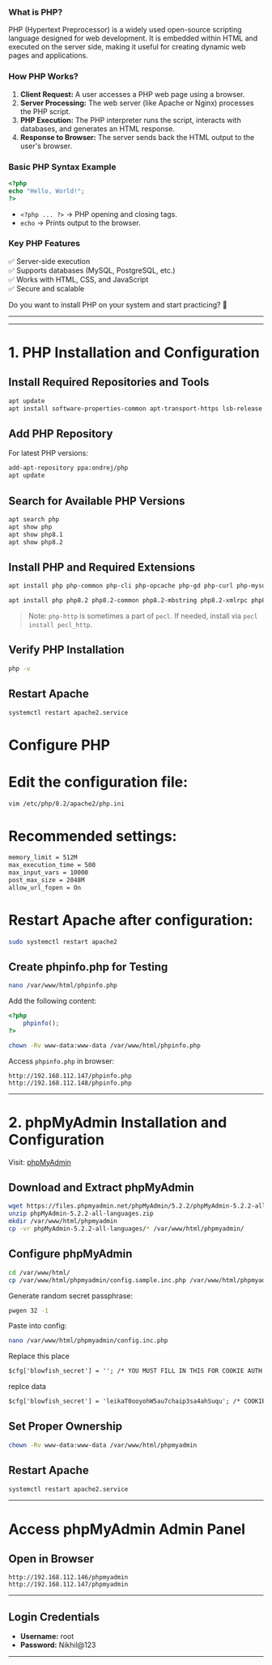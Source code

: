 
### **What is PHP?**  
PHP (Hypertext Preprocessor) is a widely used open-source scripting language designed for web development. It is embedded within HTML and executed on the server side, making it useful for creating dynamic web pages and applications.

### **How PHP Works?**  
1. **Client Request:** A user accesses a PHP web page using a browser.  
2. **Server Processing:** The web server (like Apache or Nginx) processes the PHP script.  
3. **PHP Execution:** The PHP interpreter runs the script, interacts with databases, and generates an HTML response.  
4. **Response to Browser:** The server sends back the HTML output to the user's browser.  

### **Basic PHP Syntax Example**  
```php
<?php
echo "Hello, World!";
?>
```
- `<?php ... ?>` → PHP opening and closing tags.  
- `echo` → Prints output to the browser.  

### **Key PHP Features**  
✅ Server-side execution  
✅ Supports databases (MySQL, PostgreSQL, etc.)  
✅ Works with HTML, CSS, and JavaScript  
✅ Secure and scalable  

Do you want to install PHP on your system and start practicing? 🚀

---
---

# 1. PHP Installation and Configuration

## Install Required Repositories and Tools

```bash
apt update
apt install software-properties-common apt-transport-https lsb-release ca-certificates wget unzip pwgen nano
```

## Add PHP Repository

For latest PHP versions:

```bash
add-apt-repository ppa:ondrej/php
apt update
```

## Search for Available PHP Versions

```bash
apt search php
apt show php
apt show php8.1
apt show php8.2
```

## Install PHP and Required Extensions

```bash
apt install php php-common php-cli php-opcache php-gd php-curl php-mysql php-xml php-mbstring php-pear php-mbstring php-http php-session
```
```bash
apt install php php8.2 php8.2-common php8.2-mbstring php8.2-xmlrpc php8.2-soap php8.2-gd php8.2-xml php8.2-intl php8.2-mysql php8.2-cli php8.2-tidy php8.2-zip php8.2-curl php-xml composer

```

> Note: `php-http` is sometimes a part of `pecl`. If needed, install via `pecl install pecl_http`.

## Verify PHP Installation

```bash
php -v
```

## Restart Apache

```bash
systemctl restart apache2.service
```

# Configure PHP
# Edit the configuration file:
```bash
vim /etc/php/8.2/apache2/php.ini
```
# Recommended settings:
```bash
memory_limit = 512M
max_execution_time = 500
max_input_vars = 10000
post_max_size = 2048M
allow_url_fopen = On
```
# Restart Apache after configuration:
```bash
sudo systemctl restart apache2
```


## Create phpinfo.php for Testing

```bash
nano /var/www/html/phpinfo.php
```

Add the following content:

```php
<?php
    phpinfo();
?>
```
```bash
chown -Rv www-data:www-data /var/www/html/phpinfo.php
```

Access `phpinfo.php` in browser:

```
http://192.168.112.147/phpinfo.php
http://192.168.112.148/phpinfo.php
```

---

# 2. phpMyAdmin Installation and Configuration

Visit:
[phpMyAdmin](https://www.phpmyadmin.net/)

## Download and Extract phpMyAdmin

```bash
wget https://files.phpmyadmin.net/phpMyAdmin/5.2.2/phpMyAdmin-5.2.2-all-languages.zip
unzip phpMyAdmin-5.2.2-all-languages.zip
mkdir /var/www/html/phpmyadmin
cp -vr phpMyAdmin-5.2.2-all-languages/* /var/www/html/phpmyadmin/
```

## Configure phpMyAdmin

```bash
cd /var/www/html/
cp /var/www/html/phpmyadmin/config.sample.inc.php /var/www/html/phpmyadmin/config.inc.php
```

Generate random secret passphrase:

```bash
pwgen 32 -1
```

Paste into config:

```bash
nano /var/www/html/phpmyadmin/config.inc.php
```

Replace this place
```apache
$cfg['blowfish_secret'] = ''; /* YOU MUST FILL IN THIS FOR COOKIE AUTH! */
```
replce data
```apache
$cfg['blowfish_secret'] = 'leikaT0ooyohW5au7chaip3sa4ahSuqu'; /* COOKIE AUTH ENCRYPTION KEY */

```

## Set Proper Ownership

```bash
chown -Rv www-data:www-data /var/www/html/phpmyadmin
```

## Restart Apache

```bash
systemctl restart apache2.service
```

---

# Access phpMyAdmin Admin Panel

## Open in Browser

```
http://192.168.112.146/phpmyadmin
http://192.168.112.147/phpmyadmin
```

---

## Login Credentials

- **Username:** root  
- **Password:** Nikhil@123

---
